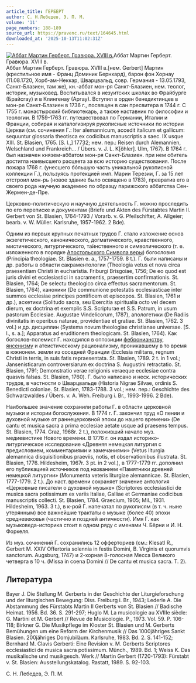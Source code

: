 ```yaml
---
article_title: ГЕРБЕРТ
author: С. Н.Лебедев, Э. П. М.
volume: '11'
page_numbers: 188-189
source_url: https://pravenc.ru/text/164645.html
downloaded_at: '2025-10-13T11:02:31Z'
---
```


[![Аббат Мартин Герберт. Гравюра. XVIII в.](https://pravenc.ru/data/313/468/1234/i200.jpg "Кликните для увеличения картинки")](https://pravenc.ru/data/313/468/1234/i400.jpg)Аббат Мартин Герберт. Гравюра. XVIII в.  
Аббат Мартин Герберт. Гравюра. XVIII в.[нем. Gerbert] Мартин (крестильное имя - Франц Доминик Бернхард), барон фон Хорнау (11.08.1720, Хорб-ам-Неккар, Шварцвальд, совр. Германия - 13.05.1793, Санкт-Блазиен, там же), кн.-аббат мон-ря Санкт-Блазиен, нем. теолог, историк, музыковед. Воспитывался в иезуитских школах во Фрайбурге (Брайсгау) и в Клингенау (Аргау). Вступил в орден бенедиктинцев в мон-ре Санкт-Блазиен в 1736 г., посвящен в сан пресвитера в 1744 г. С 1755 г. монастырский библиотекарь, а также наставник по философии и теологии. В 1759-1763 гг. путешествовал по Германии, Италии и Франции, собирая и каталогизируя рукописные источники по истории Церкви (см. сочинения Г.: Iter alemannicum, accedit italicum et gallicum: sequuntur glossaria theotisca ex codicibus manuscriptis a saec. IX usque XIII. St. Blasien, 1765. [S. l.,] 17732; нем. пер.: Reisen durch Alemannien, Welschland und Frankreich... / Übers. v. J. L. K[öhler]. Ulm, 1767). В 1764 г. был назначен князем-аббатом мон-ря Санкт-Блазиен. при нем обитель достигла наивысшего расцвета за всю историю существования. После пожара 1768 г. (унесшего бóльшую часть уникальной рукописной коллекции Г.), пользуясь протекцией имп. Марии Терезии, Г. за 15 лет отстроил мон-рь (новое здание было освящено в 1783), превратив его в своего рода научную академию по образцу парижского аббатства Сен-Жермен-де-Пре.

Церковно-политическую и научную деятельность Г. можно проследить по его переписке и документам (Briefe und Akten des Fürstabtes Martin II. Gerbert von St. Blasien, 1764-1793 / Vorarb. v. G. Pfeilschifter, A. Allgeier; bearb. v. W. Müller. Karlsruhe, 1957-1962. 2 Bde).

Одним из первых крупных печатных трудов Г. стало изложение основ экзегетического, канонического, догматического, нравственного, мистического, литургического, та́инственного и символического (т. е. изложенного в порядке [Апостольского Символа веры](<https://pravenc.ru/text/Апостольского Символа веры.html>)) богословия (Principia theologiae. St. Blasien e. a., 1757-1759. 8 t.). Г. были написаны и др. работы в области сакраментологии (Theologia vetus et nova circa praesentiam Christi in eucharistia. Friburgi Brisgoiae, 1756; De eo quod est juris divini et ecclesiastici in sacramentis, praesertim confirmationis. St. Blasien, 1764; De selectu theologico circa effectus sacramentorum. St. Blasien, 1764), каноники (De communione potestatis ecclesiasticae inter summos ecclesiae principes pontificem et episcopos. St. Blasien, 1761 и др.), аскетики (Solitudo sacra, seu Exercitia spiritualia octo vel decem dierum, ex doctrina et exemplis S.S. Scripturae et S.S. Patrum, in usum pastorum Ecclesiae. Augustae Vindelicorum, 1787), апологетики (De Radiis divinitatis in operibus naturae, providentiae et gratiae. St. Blasien, 1762. 3 vol.) и др. дисциплин (Systema novum theologiae christianae universae. [S. l., s. a.]; Apparatus ad eruditionem theologicam. St. Blasien, 1764). Как богослов-полемист Г. находился в оппозиции [фебронианству](https://pravenc.ru/text/фебронианству.html), [янсенизму](https://pravenc.ru/text/янсенизму.html) и атеистическому рационализму, проникавшему в то время в южнонем. земли из соседней Франции (Ecclesia militans, regnum Christi in terris, in suis fatis repraesentata. St. Blasien, 1789. 2 t. in 1 vol.; Jansenisticarum controversiarum ex doctrina S. Augustini retractatio. St. Blasien, 1791; Demonstratio verae religionis veraeque ecclesiae contra quasvis falsas. St. Blasien, 1760). Г. было написано и неск. исторических трудов, в частности о Шварцвальде (Historia Nigrae Silvae, ordinis S. Benedicti coloniae. St. Blasien, 1783-1788. 3 vol.; нем. пер.: Geschichte des Schwarzwaldes / Übers. v. A. Weh. Freiburg i. Br., 1993-1996. 2 Bde).

Наибольшее значение сохранили работы Г. в области церковной музыки и истории богослужения. В 1774 г. Г. закончил труд «О пении и духовной музыке от раннецерковной эпохи до нашего времени» (De cantu et musica sacra a prima ecclesiae aetate usque ad praesens tempus. St. Blasien, 1774. Graz, 1968r. 2 t.), положивший начало муз. медиевистике Нового времени. В 1776 г. он издал историко-литургическое исследование «Древняя немецкая литургия с предисловием, комментариями и замечаниями» (Vetus liturgia alemannica disquisitionibus praeviis, notis, et observationibus illustrata. St. Blasien, 1776. Hildesheim, 1967r. 3 pt. in 2 vol.), в 1777-1779 гг. дополнил его публикацией источников под названием «Памятники древней немецкой литургии» (Monumenta veteris liturgiae alemanniсae. St. Blasien, 1777-1779. 2 t.). До наст. времени сохраняет значение антология «Церковные писатели о духовной музыке» (Scriptores ecclesiastici de musica sacra potissimum ex variis Italiae, Galliae et Germaniae codicibus manuscriptis collecti. St. Blasien, 1784. Graecium, 1905; Mil., 1931. Hildesheim, 1963. 3 t.), в к-рой Г. напечатал по рукописям (в т. ч. ныне утерянным) все важнейшие трактаты о музыке (более 40) эпохи средневековья (частично и поздней античности). Имя Г. как музыковеда-историка стоит в одном ряду с именами Ч. Бёрни и И. Н. Форкеля.

Из муз. сочинений Г. сохранились 12 офферториев (см.: Klesatl R., Gerbert M. XXIV Offertoria solennia in festis Domini, B. Virginis et quorumvis sanctorum. Augsburg, 1747) и 2-хорная 8-голосная Месса Великого четверга в 10 ч. (Missa in coena Domini // De cantu et musica sacra. T. 2).

## Литература

Bayer J. Die Stellung M. Gerberts in der Geschichte der Liturgieforschung und der liturgischen Bewegung: Diss. Freiburg i. Br., 1943; Lederle A. Die Abstammung des Fürstabts Martin II Gerberts von St. Blasien // Badische Heimat. 1956. Bd. 36. S. 291-297; Huglo M. La musicologie au XVIIIe siècle: G. Martini et M. Gerbert // Revue de Musicologie. P., 1973. Vol. 59. P. 106-118; Birkner G. Die Musikpflege im Kloster St. Blasien und M. Gerberts Bemühungen um eine Reform der Kirchenmusik // Das 1000jähriges Sankt Blasien. 200jähriges Domjubiläum. Karlsruhe, 1983. Bd. 2. S. 141-152; Bernhard M. Clavis Gerberti: Eine Revision v. M. Gerberts Scriptores ecclesiastici de musica sacra potissimum. Münch., 1989. Bd. 1; Weiss K. Das musikalische und musikgesch. Werk // Martin Gerbert (1720-1793): Fürstabt v. St. Blasien: Ausstellungskatalog. Rastatt, 1989. S. 92-103.

С. Н.  Лебедев, Э. П. М.
